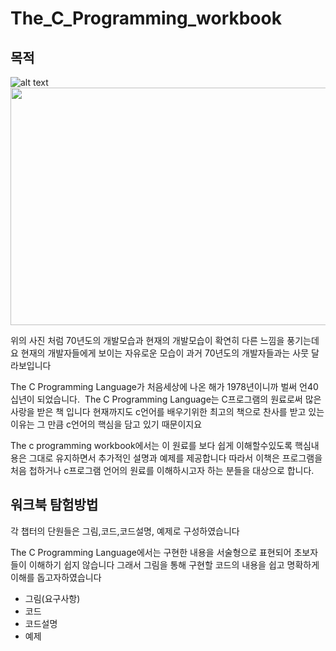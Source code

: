 # The_C_Programming_workbook
## 목적
![alt text](https://mediastream.cern.ch/MediaArchive/Photo/Public/1966/6607189/6607189/6607189-A5-at-72-dpi.jpg)
<img src="https://ww2.kqed.org/news/wp-content/uploads/sites/10/2016/01/RocketSpace64-1440x960.jpg" width="570" height="380" />

위의 사진 처럼 70년도의 개발모습과 현재의 개발모습이 확연히 다른 느낌을 풍기는데요
현재의 개발자들에게 보이는 자유로운 모습이 과거 70년도의 개발자들과는 사뭇 달라보입니다

The C Programming Language가 처음세상에 나온 해가 1978년이니까 벌써 언40십년이 되었습니다. 
The C Programming Language는 C프로그램의 원료로써 많은 사랑을 받은 책 입니다
현재까지도 c언어를 배우기위한 최고의 책으로 찬사를 받고 있는 이유는 그 만큼 c언어의 핵심을 담고 있기 때문이지요

The c programming workbook에서는 이 원료를 보다 쉽게 이해할수있도록 핵심내용은 그대로 유지하면서 추가적인 설명과 예제를 제공합니다
따라서 이책은 프로그램을 처음 첩하거나 c프로그램 언어의 원료를 이해하시고자 하는 분들을 대상으로 합니다.

## 워크북 탐험방법

각 챕터의 단원들은 그림,코드,코드설명, 예제로 구성하였습니다

The C Programming Language에서는 구현한 내용을 서술형으로 표현되어 초보자들이 이해하기 쉽지 않습니다 
그래서 그림을 통해 구현할 코드의 내용을 쉽고 명확하게 이해를 돕고자하였습니다 

 - 그림(요구사항)
 - 코드 
 - 코드설명
 - 예제 

